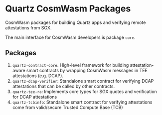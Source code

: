 # Quartz CosmWasm Packages

CosmWasm packages for building Quartz apps and verifying remote
attestations from SGX.

The main interface for CosmWasm developers is package `core`.

## Packages

1. `quartz-contract-core`. High-level framework for building attestation-aware smart contracts by wrapping CosmWasm messages in TEE attestations (e.g. DCAP).
1. `quartz-dcap-verifier`: Standalone smart contract for verifying DCAP attestations that can be called by other contracts.
1. `quartz-tee-ra`: Implements core types for SGX quotes and verification for
   DCAP attestations
1. `quartz-tcbinfo`: Standalone smart contract for verifying attestations come
   from valid/secure Trusted Compute Base (TCB)
